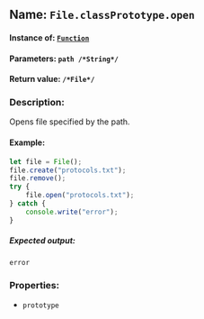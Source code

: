 ## Name: `File.classPrototype.open`

#### Instance of: [`Function`](Function.md)

#### Parameters: `path /*String*/`

#### Return value: `/*File*/`

### Description:

Opens file specified by the path.

#### Example:

```js
let file = File();
file.create("protocols.txt");
file.remove();
try {
    file.open("protocols.txt");
} catch {
    console.write("error");
}
```

##### Expected output:

```
error
```

### Properties:

- `prototype`



